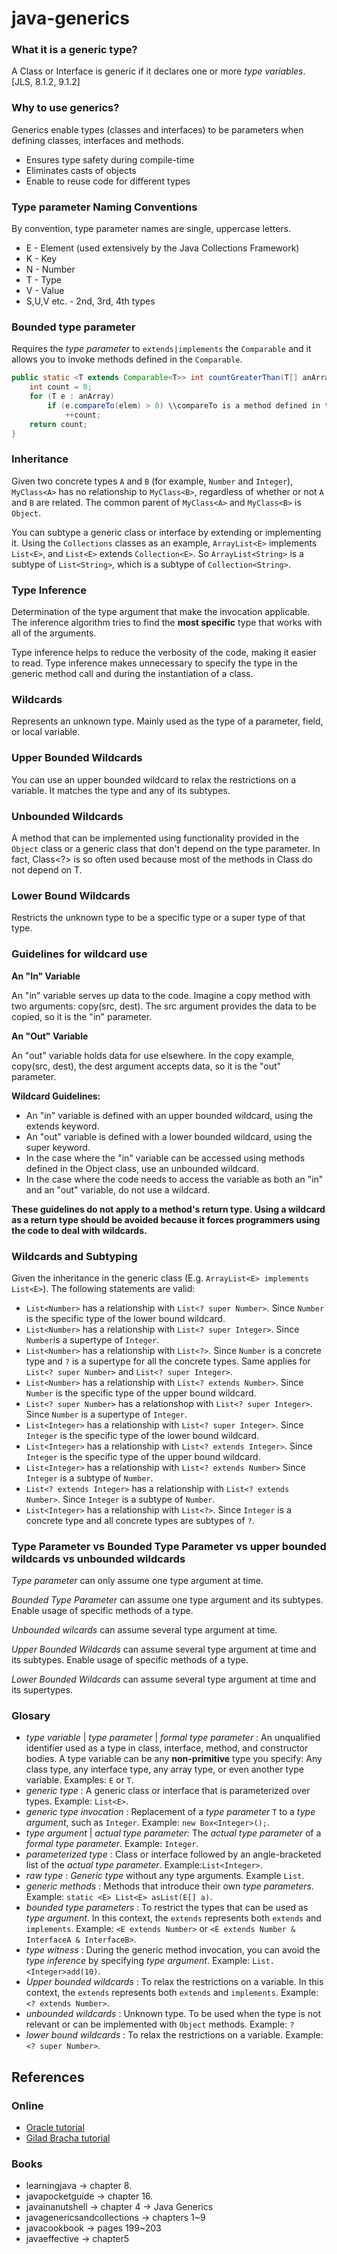 # java-generics

### What it is a generic type?
A Class or Interface is generic if it declares one or more *type variables*.[JLS, 8.1.2, 9.1.2]

### Why to use generics?
Generics enable types (classes and interfaces) to be parameters when defining classes, interfaces and methods.
* Ensures type safety during compile-time
* Eliminates casts of objects
* Enable to reuse code for different types

### Type parameter Naming Conventions
By convention, type parameter names are single, uppercase letters.

* E - Element (used extensively by the Java Collections Framework)
* K - Key
* N - Number
* T - Type
* V - Value
* S,U,V etc. - 2nd, 3rd, 4th types

### Bounded type parameter
Requires the *type parameter* to `extends|implements` the `Comparable` and it allows you to invoke methods defined in the `Comparable`. 

```` java
public static <T extends Comparable<T>> int countGreaterThan(T[] anArray, T elem) {
    int count = 0;
    for (T e : anArray)
        if (e.compareTo(elem) > 0) \\compareTo is a method defined in the bound
            ++count;
    return count;
}
````

### Inheritance
Given two concrete types `A` and `B` (for example, `Number` and `Integer`), `MyClass<A>` has no relationship to `MyClass<B>`, regardless of whether or not `A` and `B` are related. The common parent of `MyClass<A>` and `MyClass<B>` is `Object`.

You can subtype a generic class or interface by extending or implementing it. Using the `Collections` classes as an example, `ArrayList<E>` implements `List<E>`, and `List<E>` extends `Collection<E>`. So `ArrayList<String>` is a subtype of `List<String>`, which is a subtype of `Collection<String>`. 

### Type Inference
Determination of the type argument that make the invocation applicable. The inference algorithm tries to find the **most specific** type that works with all of the arguments.

Type inference helps to reduce the verbosity of the code, making it easier to read. Type inference makes unnecessary to specify the type in the generic method call and during the instantiation of a class. 

### Wildcards
Represents an unknown type. Mainly used as the type of a parameter, field, or local variable.

### Upper Bounded Wildcards
You can use an upper bounded wildcard to relax the restrictions on a variable. It matches the type and any of its subtypes. 

### Unbounded Wildcards
A method that can be implemented using functionality provided in the `Object` class or a generic class that don't depend on the type parameter. In fact, Class<?> is so often used because most of the methods in Class<T> do not depend on T.

### Lower Bound Wildcards
Restricts the unknown type to be a specific type or a super type of that type.

### Guidelines for wildcard use
**An "In" Variable**

An "in" variable serves up data to the code. Imagine a copy method with two arguments: copy(src, dest). The src argument provides the data to be copied, so it is the "in" parameter.

**An "Out" Variable**

An "out" variable holds data for use elsewhere. In the copy example, copy(src, dest), the dest argument accepts data, so it is the "out" parameter.

**Wildcard Guidelines:** 
* An "in" variable is defined with an upper bounded wildcard, using the extends keyword.
* An "out" variable is defined with a lower bounded wildcard, using the super keyword.
* In the case where the "in" variable can be accessed using methods defined in the Object class, use an unbounded wildcard.
* In the case where the code needs to access the variable as both an "in" and an "out" variable, do not use a wildcard.

**These guidelines do not apply to a method's return type. Using a wildcard as a return type should be avoided because it forces programmers using the code to deal with wildcards.**

### Wildcards and Subtyping
Given the inheritance in the generic class (E.g. `ArrayList<E> implements List<E>`). The following statements are valid:
* `List<Number>` has a relationship with `List<? super Number>`. Since `Number` is the specific type of the lower bound wildcard.
* `List<Number>` has a relationship with `List<? super Integer>`. Since `Number`is a supertype of `Integer`.
* `List<Number>` has a relationship with `List<?>`. Since `Number` is a concrete type and `?` is a supertype for all the concrete types. Same applies for `List<? super Number>` and `List<? super Integer>`.
* `List<Number>` has a relationship with `List<? extends Number>`. Since `Number` is the specific type of the upper bound wildcard.  
* `List<? super Number>` has a relationshop with `List<? super Integer>`. Since `Number` is a supertype of `Integer`.
* `List<Integer>` has a relationship with `List<? super Integer>`. Since `Integer` is the specific type of the lower bound wildcard.
* `List<Integer>` has a relationship with `List<? extends Integer>`. Since `Integer` is the specific type of the upper bound wildcard.
* `List<Integer>` has a relationship with `List<? extends Number>` Since `Integer` is a subtype of `Number`.
* `List<? extends Integer>` has a relationship with `List<? extends Number>`. Since `Integer` is a subtype of `Number`.
* `List<Integer>` has a relationship with `List<?>`. Since `Integer` is a concrete type and all concrete types are subtypes of `?`.

### Type Parameter vs Bounded Type Parameter vs upper bounded wildcards vs unbounded wildcards
*Type parameter* can only assume one type argument at time.

*Bounded Type Parameter* can assume one type argument and its subtypes. Enable usage of specific methods of a type.

*Unbounded wilcards* can assume several type argument at time.

*Upper Bounded Wildcards* can assume several type argument at time and its subtypes. Enable usage of specific methods of a type.

*Lower Bounded Wildcards* can assume several type argument at time and its supertypes.

### Glosary
* *type variable* | *type parameter* | *formal type parameter* : An unqualified identifier used as a type in class, interface, method, and constructor bodies. A type variable can be any **non-primitive** type you specify: Any class type, any interface type, any array type, or even another type variable. Examples: `E` or `T`.
* *generic type* : A generic class or interface that is parameterized over types. Example: `List<E>`.
* *generic type invocation* : Replacement of a *type parameter* `T` to a *type argument*, such as `Integer`. Example: `new Box<Integer>();`.
* *type argument* | *actual type parameter*:  The *actual type parameter* of a *formal type parameter*. Example: `Integer`. 
* *parameterized type* : Class or interface followed by an angle-bracketed list of the *actual type parameter*. Example:`List<Integer>`.
* *raw type* : *Generic type* without any type arguments. Example `List`.
* *generic methods* : Methods that introduce their own *type parameters*. Example: `static <E> List<E> asList(E[] a)`.
* *bounded type parameters* : To restrict the types that can be used as *type argument*. In this context, the `extends` represents both `extends` and `implements`. Example: `<E extends Number>` or `<E extends Number & InterfaceA & InterfaceB>`. 
* *type witness* : During the generic method invocation, you can avoid the *type inference* by specifying *type argument*. Example: `List.<Integer>add(10)`.
* *Upper bounded wildcards* : To relax the restrictions on a variable. In this context, the `extends` represents both `extends` and `implements`. Example: `<? extends Number>`.
* *unbounded wildcards* : Unknown type. To be used when the type is not relevant or can be implemented with `Object` methods. Example: `?`
* *lower bound wildcards* : To relax the restrictions on a variable. Example: `<? super Number>`.

## References
### Online
* [Oracle tutorial](https://docs.oracle.com/javase/tutorial/java/generics/index.html)
* [Gilad Bracha tutorial](https://docs.oracle.com/javase/tutorial/extra/generics/index.html)

### Books
* learningjava -> chapter 8.
* javapocketguide -> chapter 16.
* javainanutshell -> chapter 4 -> Java Generics
* javagenericsandcollections -> chapters 1~9 
* javacookbook -> pages 199~203
* javaeffective -> chapter5
